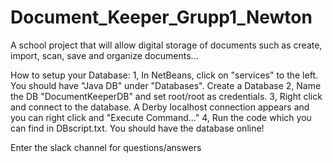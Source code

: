 # Document_Keeper_Grupp1_Newton
A school project that will allow digital storage of documents such as create, import, scan, save and organize documents...  

  How to setup your Database:
  1, In NetBeans, click on "services" to the left. You should have "Java DB" under "Databases". Create a Database
  2, Name the DB "DocumentKeeperDB" and set root/root as credentials.
  3, Right click and connect to the database. A Derby localhost connection appears and you can right click and "Execute Command..."
  4, Run the code which you can find in DBscript.txt. You should have the database online!

Enter the slack channel for  questions/answers